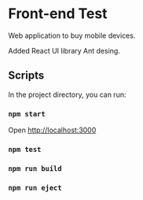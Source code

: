 # Front-end Test

Web application to buy mobile devices.

Added React UI library Ant desing.


## Scripts

In the project directory, you can run:

### `npm start`

Open [http://localhost:3000](http://localhost:3000)

### `npm test`

### `npm run build`

### `npm run eject`


